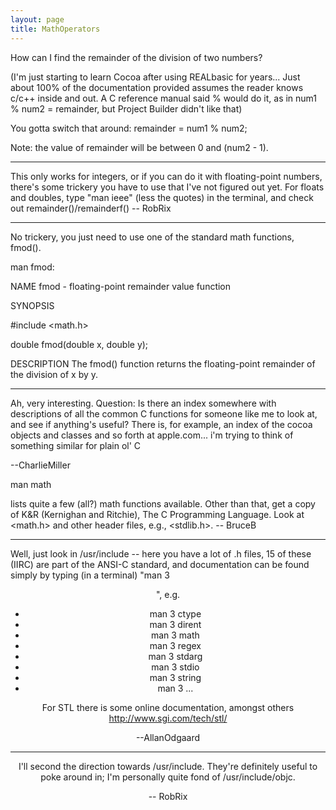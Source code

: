 ```yaml
---
layout: page
title: MathOperators
---
```


How can I find the remainder of the division of two numbers?

(I'm just starting to learn Cocoa after using REALbasic for years... Just about 100% of the documentation provided assumes the reader knows c/c++ inside and out. A C reference manual said % would do it, as in num1 % num2 = remainder, but Project Builder didn't like that)

You gotta switch that around: remainder = num1 % num2;

Note:  the value of remainder will be between 0 and (num2 - 1).

----

This only works for integers, or if you can do it with floating-point numbers, there's some trickery you have to use that I've not figured out yet. For floats and doubles, type "man ieee" (less the quotes) in the terminal, and check out remainder()/remainderf() -- RobRix

----

No trickery, you just need to use one of the standard math functions, fmod().

man fmod:

NAME
fmod - floating-point remainder value function 

SYNOPSIS

#include <math.h>

double fmod(double x, double y);

DESCRIPTION
The fmod() function returns the floating-point remainder of the division of x by y. 

----

Ah, very interesting.  Question:  Is there an index somewhere with descriptions of all the common C functions for someone like me to look at, and see if anything's useful?  There is, for example, an index of the cocoa objects and classes and so forth at apple.com... i'm trying to think of something similar for plain ol' C

--CharlieMiller
 
man math  

lists quite a few (all?) math functions available.  Other than that, get a copy of K&R (Kernighan and Ritchie), The C Programming Language.  Look at <math.h> and other header files, e.g., <stdlib.h>.   -- BruceB

----

Well, just look in /usr/include -- here you have a lot of .h files, 15 of these (IIRC) are part of the ANSI-C standard, and documentation can be found simply by typing (in a terminal) "man 3 <header>", e.g.


* man 3 ctype
* man 3 dirent
* man 3 math
* man 3 regex
* man 3 stdarg
* man 3 stdio
* man 3 string
* man 3 ...


For STL there is some online documentation, amongst others http://www.sgi.com/tech/stl/

--AllanOdgaard

----

I'll second the direction towards /usr/include. They're definitely useful to poke around in; I'm personally quite fond of /usr/include/objc.

-- RobRix

